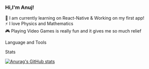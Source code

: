 ### Hi,I'm Anuj!

💭 I am currently learning on React-Native & Working on my first app!</br>
⚡ I love Physics and Mathematics</br>
🎮 Playing Video Games is really fun and it gives me so much relief</br>

Language and Tools



Stats

[![Anurag's GitHub stats](https://github-readme-stats.vercel.app/api?username=anuraghazra&show_icons=true&theme=radical)](https://github.com/anuraghazra/github-readme-stats)
